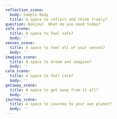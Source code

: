 ```yaml
---
reflection_scene:
  body: Sample Body
  title: A space to reflect and think freely?
question: Bonjour. What do you need today?
safe_scene:
  title: A space to feel safe?
  body: ''
senses_scene:
  title: A space to feel all of your senses?
  body: ''
imagine_scene:
  title: A space to dream and imagine?
  body: ''
calm_scene:
  title: A space to feel calm?
  body: ''
getaway_scene:
  title: A space to get away from it all?
  body: ''
journey_scene:
  title: A space to journey to your own planet?
  body: ''
---
```

